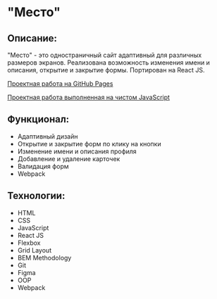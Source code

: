 # "Место"

## Описание:

"Место" - это одностраничный сайт адаптивный для различных размеров экранов. Реализована возможность изменения имени и описания, открытие и закрытие формы. Портирован на React JS.

[Проектная работа на GitHub Pages](https://jack1ee7.github.io/mesto-react/)

[Проектная работа выполненная на чистом JavaScript](https://github.com/Jack1ee7/mesto)

## Функционал:

* Адаптивный дизайн
* Открытие и закрытие форм по клику на кнопки
* Изменение имени и описания профиля
* Добавление и удаление карточек
* Валидация форм
* Webpack

## Технологии:

* HTML
* CSS
* JavaScript
* React JS
* Flexbox
* Grid Layout
* BEM Methodology
* Git
* Figma
* OOP
* Webpack
